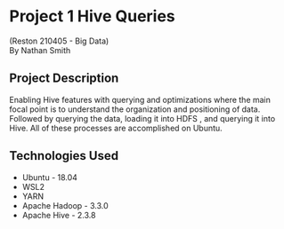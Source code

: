 # Project 1 Hive Queries
(Reston 210405 - Big Data)  
By Nathan Smith

## Project Description
Enabling Hive features with querying and optimizations where the main focal point is to understand the organization and positioning of data. Followed by querying the data, loading it into HDFS , and querying it into Hive. All of these processes are accomplished on Ubuntu.

## Technologies Used
* Ubuntu - 18.04
* WSL2
* YARN
* Apache Hadoop - 3.3.0
* Apache Hive - 2.3.8
